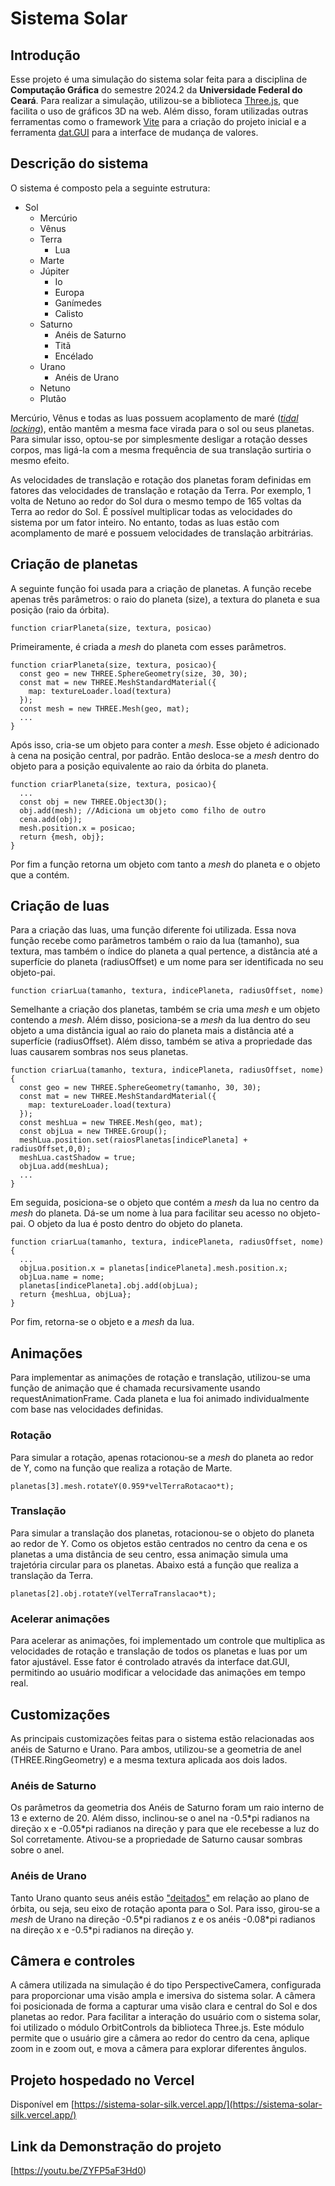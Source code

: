 # Sistema Solar

## Introdução

Esse projeto é uma simulação do sistema solar feita para a disciplina de **Computação Gráfica** do semestre 2024.2 da **Universidade Federal do Ceará**. Para realizar a simulação, utilizou-se a biblioteca [Three.js](https://threejs.org/), que facilita o uso de gráficos 3D na web. Além disso, foram utilizadas outras ferramentas como o framework [Vite](https://vite.dev/) para a criação do projeto inicial e a ferramenta [dat.GUI](https://github.com/dataarts/dat.gui) para a interface de mudança de valores.

## Descrição do sistema

O sistema é composto pela a seguinte estrutura:
- Sol
    - Mercúrio
    - Vênus
    - Terra
        - Lua
    - Marte
    - Júpiter
        - Io
        - Europa
        - Ganímedes
        - Calisto
    - Saturno
        - Anéis de Saturno
        - Titã
        - Encélado
    - Urano
        - Anéis de Urano
    - Netuno
    - Plutão

Mercúrio, Vênus e todas as luas possuem acoplamento de maré ([*tidal locking*](https://en.wikipedia.org/wiki/Tidal_locking)), então mantêm a mesma face virada para o sol ou seus planetas. Para simular isso, optou-se por simplesmente desligar a rotação desses corpos, mas ligá-la com a mesma frequência de sua translação surtiria o mesmo efeito.

As velocidades de translação e rotação dos planetas foram definidas em fatores das velocidades de translação e rotação da Terra. Por exemplo, 1 volta de Netuno ao redor do Sol dura o mesmo tempo de 165 voltas da Terra ao redor do Sol. É possível multiplicar todas as velocidades do sistema por um fator inteiro. No entanto, todas as luas estão com acomplamento de maré e possuem velocidades de translação arbitrárias.

## Criação de planetas

A seguinte função foi usada para a criação de planetas. A função recebe apenas três parâmetros: o raio do planeta (size), a textura do planeta e sua posição (raio da órbita).
```
function criarPlaneta(size, textura, posicao)
```
Primeiramente, é criada a *mesh* do planeta com esses parâmetros.
```
function criarPlaneta(size, textura, posicao){
  const geo = new THREE.SphereGeometry(size, 30, 30);
  const mat = new THREE.MeshStandardMaterial({
    map: textureLoader.load(textura)
  });
  const mesh = new THREE.Mesh(geo, mat);
  ...
}
```
Após isso, cria-se um objeto para conter a *mesh*. Esse objeto é adicionado à cena na posição central, por padrão. Então desloca-se a *mesh* dentro do objeto para a posição equivalente ao raio da órbita do planeta.
```
function criarPlaneta(size, textura, posicao){
  ...
  const obj = new THREE.Object3D();
  obj.add(mesh); //Adiciona um objeto como filho de outro
  cena.add(obj);
  mesh.position.x = posicao;
  return {mesh, obj};
}
```
Por fim a função retorna um objeto com tanto a *mesh* do planeta e o objeto que a contém.

## Criação de luas
Para a criação das luas, uma função diferente foi utilizada. Essa nova função recebe como parâmetros também o raio da lua (tamanho), sua textura, mas também o índice do planeta a qual pertence, a distância até a superfície do planeta (radiusOffset) e um nome para ser identificada no seu objeto-pai.
```
function criarLua(tamanho, textura, indicePlaneta, radiusOffset, nome)
```
Semelhante a criação dos planetas, também se cria uma *mesh* e um objeto contendo a *mesh*. Além disso, posiciona-se a *mesh* da lua dentro do seu objeto a uma distância igual ao raio do planeta mais a distância até a superfície (radiusOffset). Além disso, também se ativa a propriedade das luas causarem sombras nos seus planetas.
```
function criarLua(tamanho, textura, indicePlaneta, radiusOffset, nome){
  const geo = new THREE.SphereGeometry(tamanho, 30, 30);
  const mat = new THREE.MeshStandardMaterial({
    map: textureLoader.load(textura)
  });
  const meshLua = new THREE.Mesh(geo, mat);
  const objLua = new THREE.Group();
  meshLua.position.set(raiosPlanetas[indicePlaneta] + radiusOffset,0,0);
  meshLua.castShadow = true;
  objLua.add(meshLua);
  ...
}
```
Em seguida, posiciona-se o objeto que contém a *mesh* da lua no centro da *mesh* do planeta. Dá-se um nome à lua para facilitar seu acesso no objeto-pai. O objeto da lua é posto dentro do objeto do planeta.
```
function criarLua(tamanho, textura, indicePlaneta, radiusOffset, nome){
  ...
  objLua.position.x = planetas[indicePlaneta].mesh.position.x;
  objLua.name = nome;
  planetas[indicePlaneta].obj.add(objLua);
  return {meshLua, objLua};
}
```
Por fim, retorna-se o objeto e a *mesh* da lua.

## Animações
Para implementar as animações de rotação e translação, utilizou-se uma função de animação que é chamada recursivamente usando requestAnimationFrame. Cada planeta e lua foi animado individualmente com base nas velocidades definidas.
### Rotação

Para simular a rotação, apenas rotacionou-se a *mesh* do planeta ao redor de Y, como na função que realiza a rotação de Marte.
```
planetas[3].mesh.rotateY(0.959*velTerraRotacao*t);
```

### Translação

Para simular a translação dos planetas, rotacionou-se o objeto do planeta ao redor de Y. Como os objetos estão centrados no centro da cena e os planetas a uma distância de seu centro, essa animação simula uma trajetória circular para os planetas. Abaixo está a função que realiza a translação da Terra.
```
planetas[2].obj.rotateY(velTerraTranslacao*t);
```

### Acelerar animações
Para acelerar as animações, foi implementado um controle que multiplica as velocidades de rotação e translação de todos os planetas e luas por um fator ajustável. Esse fator é controlado através da interface dat.GUI, permitindo ao usuário modificar a velocidade das animações em tempo real.

## Customizações

As principais customizações feitas para o sistema estão relacionadas aos anéis de Saturno e Urano. Para ambos, utilizou-se a geometria de anel (THREE.RingGeometry) e a mesma textura aplicada aos dois lados.

### Anéis de Saturno

Os parâmetros da geometria dos Anéis de Saturno foram um raio interno de 13 e externo de 20. Além disso, inclinou-se o anel na -0.5\*pi radianos na direção x e -0.05\*pi radianos na direção y para que ele recebesse a luz do Sol corretamente. Ativou-se a propriedade de Saturno causar sombras sobre o anel.

### Anéis de Urano

Tanto Urano quanto seus anéis estão ["deitados"](https://en.wikipedia.org/wiki/Uranus#Axial_tilt) em relação ao plano de órbita, ou seja, seu eixo de rotação aponta para o Sol. Para isso, girou-se a *mesh* de Urano na direção -0.5\*pi radianos z e os anéis -0.08\*pi radianos na direção x e -0.5\*pi radianos na direção y.

## Câmera e controles
A câmera utilizada na simulação é do tipo PerspectiveCamera, configurada para proporcionar uma visão ampla e imersiva do sistema solar. A câmera foi posicionada de forma a capturar uma visão clara e central do Sol e dos planetas ao redor. Para facilitar a interação do usuário com o sistema solar, foi utilizado o módulo OrbitControls da biblioteca Three.js. Este módulo permite que o usuário gire a câmera ao redor do centro da cena, aplique zoom in e zoom out, e mova a câmera para explorar diferentes ângulos.
## Projeto hospedado no Vercel

Disponível em [https://sistema-solar-silk.vercel.app/](https://sistema-solar-silk.vercel.app/)

## Link da Demonstração do projeto

[https://youtu.be/ZYFP5aF3Hd0)


